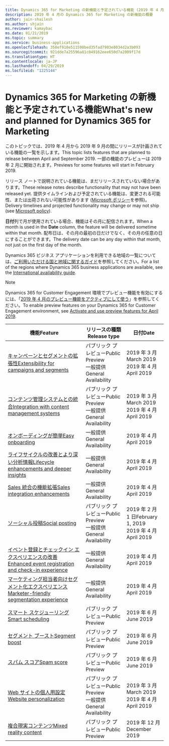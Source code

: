 ```yaml
---
title: Dynamics 365 for Marketing の新機能と予定されている機能 (2019 年 4 月)
description: 2019 年 4 月の Dynamics 365 for Marketing の新機能の概要
author: jain-shailesh
ms.author: shjain
ms.reviewer: kamaybac
ms.date: 01/21/2019
ms.topic: summary
ms.service: business-applications
ms.openlocfilehash: 358ef918e511598bed35fad7903e8034d2a3b093
ms.sourcegitcommit: 921dde7a25596a81c049162eee650d7a2009f17d
ms.translationtype: HT
ms.contentlocale: ja-JP
ms.lasthandoff: 04/29/2019
ms.locfileid: "1225144"
---
```

# <a name="whats-new-and-planned-for-dynamics-365-for-marketing"></a><span data-ttu-id="61473-103">Dynamics 365 for Marketing の新機能と予定されている機能</span><span class="sxs-lookup"><span data-stu-id="61473-103">What's new and planned for Dynamics 365 for Marketing</span></span>

<span data-ttu-id="61473-104">このトピックでは、2019 年 4 月から 2019 年 9 月の間にリリースが計画されている機能の一覧を示します。</span><span class="sxs-lookup"><span data-stu-id="61473-104">This topic lists features that are planned to release between April and September 2019.</span></span> <span data-ttu-id="61473-105">一部の機能のプレビューは 2019 年 2 月に開始されます。</span><span class="sxs-lookup"><span data-stu-id="61473-105">Previews for some features will start in February 2019.</span></span>   

<span data-ttu-id="61473-106">リリース ノートで説明されている機能は、まだリリースされていない場合があります。</span><span class="sxs-lookup"><span data-stu-id="61473-106">These release notes describe functionality that may not have been released yet.</span></span> <span data-ttu-id="61473-107">提供タイムラインおよび予定されている機能は、変更される可能性、または出荷されない可能性があります ([Microsoft ポリシー](https://go.microsoft.com/fwlink/p/?linkid=2007332)を参照)。</span><span class="sxs-lookup"><span data-stu-id="61473-107">Delivery timelines and projected functionality may change or may not ship (see [Microsoft policy](https://go.microsoft.com/fwlink/p/?linkid=2007332)).</span></span>

<span data-ttu-id="61473-108">**日付**列で月が使用されている場合、機能はその月に配信されます。</span><span class="sxs-lookup"><span data-stu-id="61473-108">When a month is used in the **Date** column, the feature will be delivered sometime within that month.</span></span> <span data-ttu-id="61473-109">配布日は、その月の最初の日だけでなく、その月の任意の日にすることができます。</span><span class="sxs-lookup"><span data-stu-id="61473-109">The delivery date can be any day within that month, not just on the first day of the month.</span></span>

<span data-ttu-id="61473-110">Dynamics 365 ビジネス アプリケーションを利用できる地域の一覧については、[ご利用いただける国と地域に関するガイド](https://aka.ms/dynamics_365_international_availability_deck)を参照してください。</span><span class="sxs-lookup"><span data-stu-id="61473-110">For a list of the regions where Dynamics 365 business applications are available, see the [International availability guide](https://aka.ms/dynamics_365_international_availability_deck).</span></span>

  > [!NOTE]
  > <span data-ttu-id="61473-111">Dynamics 365 for Customer Engagement 環境でプレビュー機能を有効にするには、「[2019 年 4 月のプレビュー機能をアクティブにして使う](https://docs.microsoft.com/dynamics365/customer-engagement/marketing/marketing-preview-features)」を参照してください。</span><span class="sxs-lookup"><span data-stu-id="61473-111">To enable preview features on your Dynamics 365 for Customer Engagement environment, see [Activate and use preview features for April 2019](https://docs.microsoft.com/dynamics365/customer-engagement/marketing/marketing-preview-features).</span></span>


| <span data-ttu-id="61473-112">機能</span><span class="sxs-lookup"><span data-stu-id="61473-112">Feature</span></span>                                                                           | <span data-ttu-id="61473-113">リリースの種類</span><span class="sxs-lookup"><span data-stu-id="61473-113">Release type</span></span>         | <span data-ttu-id="61473-114">日付</span><span class="sxs-lookup"><span data-stu-id="61473-114">Date</span></span> |
|-----------------------------------------------------------------------------------|----------------------|----------------------|
| [<span data-ttu-id="61473-115">キャンペーンとセグメントの拡張性</span><span class="sxs-lookup"><span data-stu-id="61473-115">Extensibility for campaigns and segments</span></span>](extensibility-campaigns-segments.md)          | <span data-ttu-id="61473-116">パブリック プレビュー</span><span class="sxs-lookup"><span data-stu-id="61473-116">Public Preview</span></span><br><span data-ttu-id="61473-117">一般提供</span><span class="sxs-lookup"><span data-stu-id="61473-117">General Availability</span></span> | <span data-ttu-id="61473-118">2019 年 3 月</span><span class="sxs-lookup"><span data-stu-id="61473-118">March 2019</span></span><br><span data-ttu-id="61473-119">2019 年 4 月</span><span class="sxs-lookup"><span data-stu-id="61473-119">April 2019</span></span>         |
| [<span data-ttu-id="61473-120">コンテンツ管理システムとの統合</span><span class="sxs-lookup"><span data-stu-id="61473-120">Integration with content management systems</span></span>](integration-content-management-systems.md)        | <span data-ttu-id="61473-121">パブリック プレビュー</span><span class="sxs-lookup"><span data-stu-id="61473-121">Public Preview</span></span><br><span data-ttu-id="61473-122">一般提供</span><span class="sxs-lookup"><span data-stu-id="61473-122">General Availability</span></span> | <span data-ttu-id="61473-123">2019 年 3 月</span><span class="sxs-lookup"><span data-stu-id="61473-123">March 2019</span></span><br><span data-ttu-id="61473-124">2019 年 4 月</span><span class="sxs-lookup"><span data-stu-id="61473-124">April 2019</span></span>  |
| [<span data-ttu-id="61473-125">オンボーディングが簡単</span><span class="sxs-lookup"><span data-stu-id="61473-125">Easy onboarding</span></span>](easy-onboarding.md)                                             | <span data-ttu-id="61473-126">一般提供</span><span class="sxs-lookup"><span data-stu-id="61473-126">General Availability</span></span> | <span data-ttu-id="61473-127">2019 年 4 月</span><span class="sxs-lookup"><span data-stu-id="61473-127">April 2019</span></span>         |
| [<span data-ttu-id="61473-128">ライフサイクルの改善とより深い分析情報</span><span class="sxs-lookup"><span data-stu-id="61473-128">Lifecycle enhancements and deeper insights</span></span>](lifecycle-enhancements-deeper-insights.md)   | <span data-ttu-id="61473-129">一般提供</span><span class="sxs-lookup"><span data-stu-id="61473-129">General Availability</span></span> | <span data-ttu-id="61473-130">2019 年 4 月</span><span class="sxs-lookup"><span data-stu-id="61473-130">April 2019</span></span>        |
| [<span data-ttu-id="61473-131">Sales 統合の機能拡張</span><span class="sxs-lookup"><span data-stu-id="61473-131">Sales integration enhancements</span></span>](addtojourney.md)                                             | <span data-ttu-id="61473-132">一般提供</span><span class="sxs-lookup"><span data-stu-id="61473-132">General Availability</span></span> | <span data-ttu-id="61473-133">2019 年 4 月</span><span class="sxs-lookup"><span data-stu-id="61473-133">April 2019</span></span>         |
| [<span data-ttu-id="61473-134">ソーシャル投稿</span><span class="sxs-lookup"><span data-stu-id="61473-134">Social posting</span></span>](linkedin-social-posting.md)                              | <span data-ttu-id="61473-135">パブリック プレビュー</span><span class="sxs-lookup"><span data-stu-id="61473-135">Public Preview</span></span><br><span data-ttu-id="61473-136">一般提供</span><span class="sxs-lookup"><span data-stu-id="61473-136">General Availability</span></span>| <span data-ttu-id="61473-137">2019 年 2 月 1 日</span><span class="sxs-lookup"><span data-stu-id="61473-137">February 1, 2019</span></span><br><span data-ttu-id="61473-138">2019 年 4 月</span><span class="sxs-lookup"><span data-stu-id="61473-138">April 2019</span></span>           |
| [<span data-ttu-id="61473-139">イベント登録とチェックイン エクスペリエンスの改善</span><span class="sxs-lookup"><span data-stu-id="61473-139">Enhanced event registration and check-in experience</span></span>](customized-event-registration.md)  | <span data-ttu-id="61473-140">一般提供</span><span class="sxs-lookup"><span data-stu-id="61473-140">General Availability</span></span> | <span data-ttu-id="61473-141">2019 年 4 月</span><span class="sxs-lookup"><span data-stu-id="61473-141">April 2019</span></span>         |
| [<span data-ttu-id="61473-142">マーケティング担当者向けセグメント化エクスペリエンス</span><span class="sxs-lookup"><span data-stu-id="61473-142">Marketer-friendly segmentation experience</span></span>](marketer-centric-segmentation-experience.md) | <span data-ttu-id="61473-143">一般提供</span><span class="sxs-lookup"><span data-stu-id="61473-143">General Availability</span></span> | <span data-ttu-id="61473-144">2019 年 4 月</span><span class="sxs-lookup"><span data-stu-id="61473-144">April 2019</span></span>         |
| [<span data-ttu-id="61473-145">スマート スケジューリング</span><span class="sxs-lookup"><span data-stu-id="61473-145">Smart scheduling</span></span>](email-scheduling-recommendation.md) | <span data-ttu-id="61473-146">パブリック プレビュー</span><span class="sxs-lookup"><span data-stu-id="61473-146">Public Preview</span></span> | <span data-ttu-id="61473-147">2019 年 6 月</span><span class="sxs-lookup"><span data-stu-id="61473-147">June 2019</span></span> |
| [<span data-ttu-id="61473-148">セグメント ブースト</span><span class="sxs-lookup"><span data-stu-id="61473-148">Segment boost</span></span>](segment-boost.md) | <span data-ttu-id="61473-149">パブリック プレビュー</span><span class="sxs-lookup"><span data-stu-id="61473-149">Public Preview</span></span> | <span data-ttu-id="61473-150">2019 年 6 月</span><span class="sxs-lookup"><span data-stu-id="61473-150">June 2019</span></span> |
| [<span data-ttu-id="61473-151">スパム スコア</span><span class="sxs-lookup"><span data-stu-id="61473-151">Spam score</span></span>](spam-score-prediction-emails.md) | <span data-ttu-id="61473-152">パブリック プレビュー</span><span class="sxs-lookup"><span data-stu-id="61473-152">Public Preview</span></span> | <span data-ttu-id="61473-153">2019 年 6 月</span><span class="sxs-lookup"><span data-stu-id="61473-153">June 2019</span></span> |
| [<span data-ttu-id="61473-154">Web サイトの個人用設定</span><span class="sxs-lookup"><span data-stu-id="61473-154">Website personalization</span></span>](website-personalization.md)                                  | <span data-ttu-id="61473-155">パブリック プレビュー</span><span class="sxs-lookup"><span data-stu-id="61473-155">Public Preview</span></span><br><span data-ttu-id="61473-156">一般提供</span><span class="sxs-lookup"><span data-stu-id="61473-156">General Availability</span></span>       | <span data-ttu-id="61473-157">2019 年 3 月</span><span class="sxs-lookup"><span data-stu-id="61473-157">March 2019</span></span> <br> <span data-ttu-id="61473-158">2019 年 4 月</span><span class="sxs-lookup"><span data-stu-id="61473-158">April 2019</span></span>          |
| [<span data-ttu-id="61473-159">複合現実コンテンツ</span><span class="sxs-lookup"><span data-stu-id="61473-159">Mixed reality content</span></span>](mixed-reality-content.md)                                  | <span data-ttu-id="61473-160">パブリック プレビュー</span><span class="sxs-lookup"><span data-stu-id="61473-160">Public Preview</span></span>       | <span data-ttu-id="61473-161">2019 年 12 月</span><span class="sxs-lookup"><span data-stu-id="61473-161">December 2019</span></span>           |




